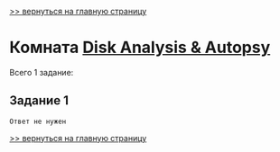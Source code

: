 

[>> вернуться на главную страницу](https://github.com/BEPb/tryhackme/blob/master/README.md)

# Комната [Disk Analysis & Autopsy](https://tryhackme.com/r/room/autopsy2ze0) 

Всего 1 заданиe:
## Задание 1

```commandline
Ответ не нужен
```

[>> вернуться на главную страницу](https://github.com/BEPb/tryhackme/blob/master/README.md)